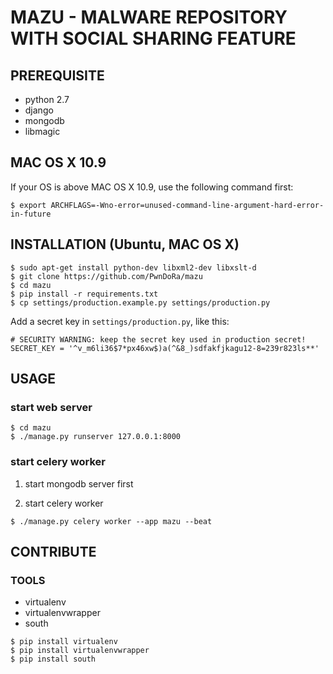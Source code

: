 # MAZU - MALWARE REPOSITORY WITH SOCIAL SHARING FEATURE

## PREREQUISITE

- python 2.7
- django
- mongodb
- libmagic

## MAC OS X 10.9

If your OS is above MAC OS X 10.9, use the following command first:

```
$ export ARCHFLAGS=-Wno-error=unused-command-line-argument-hard-error-in-future
```

## INSTALLATION (Ubuntu, MAC OS X)

```
$ sudo apt-get install python-dev libxml2-dev libxslt-d
$ git clone https://github.com/PwnDoRa/mazu
$ cd mazu
$ pip install -r requirements.txt
$ cp settings/production.example.py settings/production.py
```

Add a secret key in `settings/production.py`, like this:

```
# SECURITY WARNING: keep the secret key used in production secret!
SECRET_KEY = '^v_m6li36$7*px46xw$)a(^&8_)sdfakfjkagu12-8=239r823ls**'
```

## USAGE

### start web server

```
$ cd mazu
$ ./manage.py runserver 127.0.0.1:8000
```

### start celery worker

1. start mongodb server first

2. start celery worker 

```
$ ./manage.py celery worker --app mazu --beat
```

## CONTRIBUTE

### TOOLS

- virtualenv
- virtualenvwrapper
- south

```
$ pip install virtualenv
$ pip install virtualenvwrapper
$ pip install south
```

